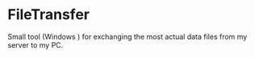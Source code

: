 # FileTransfer
Small tool (Windows ) for exchanging the most actual data files from my server to my PC.
